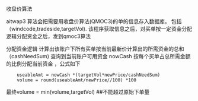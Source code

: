 收盘价算法

aitwap3 算法会把需要用收盘价算法(QMOC3)的单的信息存入数据库。 包括（windcode,tradeside,targetVol).
    该程序获取信息之后，对买单按一定资金分配逻辑分配资金之后，发到qmoc3算法
    
分配资金逻辑
    计算出该账户下所有买单按当前最新价计算出的所需资金的总和（cashNeedSum)
    查询到当前账户可用资金 nowCash
    按每个买单占总所需金额的比例分配当前资金 ，公式如下
    
        useableAmt = nowCash *(targetVol*newPrice/cashNeedSum)
        volume = round(useableAmt/newPrice//100) *100

   最终volume = min(volume,targetVol) ##不能超过原始下单量
   
